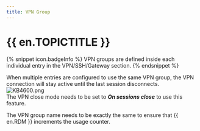 ```yaml
---
title: VPN Group
---
```

# {{ en.TOPICTITLE }}  
{% snippet icon.badgeInfo %}
VPN groups are defined inside each individual entry in the VPN/SSH/Gateway section.
{% endsnippet %}  

When multiple entries are configured to use the same VPN group, the VPN connection will stay active until the last session disconnects.  
![KB4600.png](/img/en/kb/KB4600.png)  
The VPN close mode needs to be set to ***On sessions close*** to use this feature.  

The VPN group name needs to be exactly the same to ensure that {{ en.RDM }} increments the usage counter.
